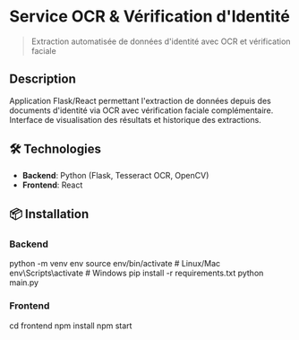 # Service OCR & Vérification d'Identité
> Extraction automatisée de données d'identité avec OCR et vérification faciale

## Description
Application Flask/React permettant l'extraction de données depuis des documents d'identité via OCR avec vérification faciale complémentaire. Interface de visualisation des résultats et historique des extractions.

## 🛠 Technologies
- **Backend**: Python (Flask, Tesseract OCR, OpenCV)
- **Frontend**: React

## 📦 Installation
### Backend
python -m venv env
source env/bin/activate     # Linux/Mac
env\Scripts\activate        # Windows
pip install -r requirements.txt
python main.py

### Frontend
cd frontend
npm install
npm start
